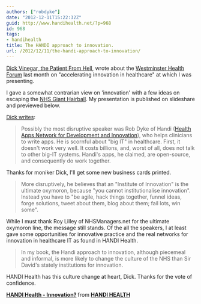 ```yaml
---
authors: ["robdyke"]
date: "2012-12-11T15:22:32Z"
guid: http://www.handihealth.net/?p=968
id: 968
tags:
- handihealth
title: The HANDI approach to innovation.
url: /2012/12/11/the-handi-approach-to-innovation/
---
```

[Dick Vinegar, the Patient From Hell](http://www.guardian.co.uk/profile/dick-vinegar), wrote about the [Westminster Health Forum](http://www.westminsterforumprojects.co.uk/forums/index.php?fid=westminster_health_forum) last month on "accelerating innovation in healthcare" at which I was presenting.

I gave a somewhat contrarian view on 'innovation' with a few ideas on escaping the [NHS Giant Hairball](http://www.guardian.co.uk/healthcare-network/2011/aug/11/hairball-nhs-technology-open). My presentation is published on slideshare and previewed below.

<!--more-->

[Dick writes](http://www.guardian.co.uk/healthcare-network/2012/dec/10/david-nicholson-nhs-innovation-raison-detre):

> Possibly the most disruptive speaker was Rob Dyke of Handi ([Health Apps Network for Development and Innovation](http://www.handihealth.org/hello-world-2 "")), who helps clinicians to write apps. He is scornful about "big IT" in healthcare. First, it doesn't work very well. It costs billions, and, worst of all, does not talk to other big-IT systems. Handi's apps, he claimed, are open-source, and consequently do work together.

Thanks for moniker Dick, I'll get some new business cards printed.

> More disruptively, he believes that an "Institute of Innovation" is the ultimate oxymoron, because "you cannot institutionalise innovation". Instead you have to "be agile, hack things together, funnel ideas, forge solutions, tweet about them, blog about them; fail lots, win some".

While I must thank Roy Lilley of NHSManagers.net for the ultimate oxymoron line, the message still stands. Of the all the speakers, I at least gave some opportunities for innovative practice and the real networks for innovation in healthcare IT as found in HANDI Health.

> In my book, the Handi approach to innovation, although piecemeal and informal, is more likely to change the culture of the NHS than Sir David's stately institutions for innovation.

HANDI Health has this culture change at heart, Dick. Thanks for the vote of confidence.

<div style="margin-bottom:5px">
  <strong> <a href="https://www.slideshare.net/HANDIhealth/handi-health-innovation" title="HANDI Health - Innovation?" target="_blank">HANDI Health - Innovation?</a> </strong> from <strong><a href="http://www.slideshare.net/HANDIhealth" target="_blank">HANDI HEALTH</a></strong>
</div>